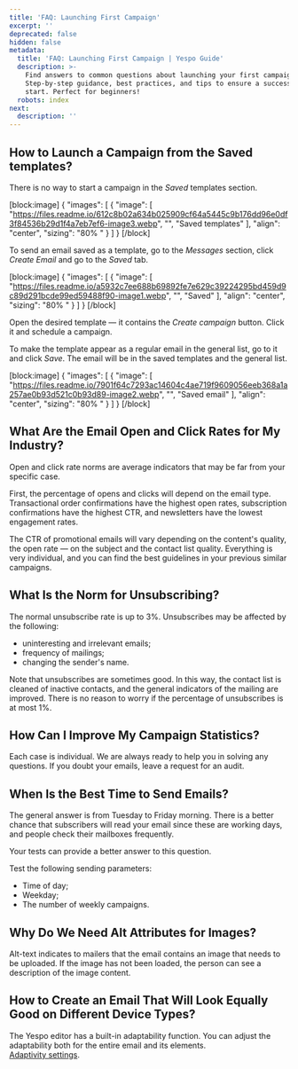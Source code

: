 ```yaml
---
title: 'FAQ: Launching First Campaign'
excerpt: ''
deprecated: false
hidden: false
metadata:
  title: 'FAQ: Launching First Campaign | Yespo Guide'
  description: >-
    Find answers to common questions about launching your first campaign.
    Step-by-step guidance, best practices, and tips to ensure a successful
    start. Perfect for beginners!
  robots: index
next:
  description: ''
---
```

## How to Launch a Campaign from the Saved templates?

There is no way to start a campaign in the _Saved_ templates section.

[block:image]
{
  "images": [
    {
      "image": [
        "https://files.readme.io/612c8b02a634b025909cf64a5445c9b176dd96e0df3f84536b29d1f4a7eb7ef6-image3.webp",
        "",
        "Saved templates"
      ],
      "align": "center",
      "sizing": "80% "
    }
  ]
}
[/block]


To send an email saved as a template, go to the _Messages_ section, click _Create Email_ and go to the _Saved_ tab.

[block:image]
{
  "images": [
    {
      "image": [
        "https://files.readme.io/a5932c7ee688b69892fe7e629c39224295bd459d9c89d291bcde99ed59488f90-image1.webp",
        "",
        "Saved"
      ],
      "align": "center",
      "sizing": "80% "
    }
  ]
}
[/block]


Open the desired template — it contains the _Create campaign_ button. Click it and schedule a campaign.

To make the template appear as a regular email in the general list, go to it and click _Save_. The email will be in the saved templates and the general list.

[block:image]
{
  "images": [
    {
      "image": [
        "https://files.readme.io/7901f64c7293ac14604c4ae719f9609056eeb368a1a257ae0b93d521c0b93d89-image2.webp",
        "",
        "Saved email"
      ],
      "align": "center",
      "sizing": "80% "
    }
  ]
}
[/block]


## What Are the Email Open and Click Rates for My Industry?

Open and click rate norms are average indicators that may be far from your specific case.

First, the percentage of opens and clicks will depend on the email type. Transactional order confirmations have the highest open rates, subscription confirmations have the highest CTR, and newsletters have the lowest engagement rates.

The CTR of promotional emails will vary depending on the content's quality, the open rate — on the subject and the contact list quality. Everything is very individual, and you can find the best guidelines in your previous similar campaigns.

## What Is the Norm for Unsubscribing?

The normal unsubscribe rate is up to 3%. Unsubscribes may be affected by the following:

- uninteresting and irrelevant emails;
- frequency of mailings;
- changing the sender's name.

Note that unsubscribes are sometimes good. In this way, the contact list is cleaned of inactive contacts, and the general indicators of the mailing are improved. There is no reason to worry if the percentage of unsubscribes is at most 1%.

## How Can I Improve My Campaign Statistics?

Each case is individual. We are always ready to help you in solving any questions. If you doubt your emails, leave a request for an audit.

## When Is the Best Time to Send Emails?

The general answer is from Tuesday to Friday morning. There is a better chance that subscribers will read your email since these are working days, and people check their mailboxes frequently.

Your tests can provide a better answer to this question.

Test the following sending parameters:

- Time of day;
- Weekday;
- The number of weekly campaigns.

## Why Do We Need Alt Attributes for Images?

Alt-text indicates to mailers that the email contains an image that needs to be uploaded. If the image has not been loaded, the person can see a description of the image content.

## How to Сreate an Email That Will Look Equally Good on Different Device Types?

The Yespo editor has a built-in adaptability function. You can adjust the adaptability both for the entire email and its elements.  
[Adaptivity settings](https://docs.yespo.io/docs/all-adaptivity-email-builder).